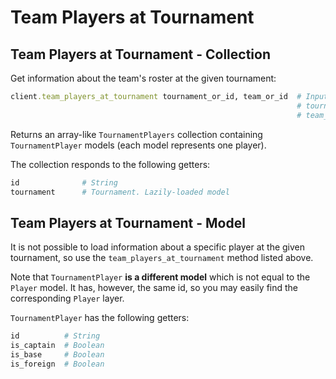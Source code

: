 # Team Players at Tournament

## Team Players at Tournament - Collection

Get information about the team's roster at the given tournament:

```ruby
client.team_players_at_tournament tournament_or_id, team_or_id  # Input:
                                                                # tournament_or_id - Integer, String or Tournament
                                                                # team_or_id -  Integer, String or Team
```

Returns an array-like `TournamentPlayers` collection containing `TournamentPlayer` models (each model represents one player).

The collection responds to the following getters: 

```ruby
id              # String
tournament      # Tournament. Lazily-loaded model
```

## Team Players at Tournament - Model

It is not possible to load information about a specific player at the given tournament, so use the `team_players_at_tournament` method listed above.

Note that `TournamentPlayer` **is a different model** which is not equal to the `Player` model. It has, however, the same id, so you may easily find the corresponding `Player` layer.

`TournamentPlayer` has the following getters:

```ruby
id          # String
is_captain  # Boolean
is_base     # Boolean
is_foreign  # Boolean
```